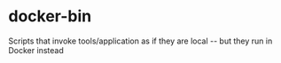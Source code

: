 # docker-bin
Scripts that invoke tools/application as if they are local -- but they run in Docker instead
